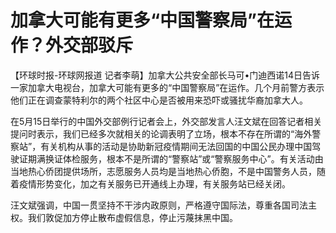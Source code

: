 # 加拿大可能有更多“中国警察局”在运作？外交部驳斥

【环球时报-环球网报道
记者李萌】加拿大公共安全部长马可•门迪西诺14日告诉一家加拿大电视台，加拿大可能有更多的“中国警察局”在运作。几个月前警方表示他们正在调查蒙特利尔的两个社区中心是否被用来恐吓或骚扰华裔加拿大人。

在5月15日举行的中国外交部例行记者会上，外交部发言人汪文斌在回答记者相关提问时表示，我们已经多次就相关的论调表明了立场，根本不存在所谓的“海外警察站”，有关机构从事的活动是协助新冠疫情期间无法回国的中国公民办理中国驾驶证期满换证体检服务，根本不是所谓的“警察站”或“警察服务中心”。有关活动由当地热心侨团提供场所，志愿服务人员均是当地热心侨胞，不是中国警务人员，随着疫情形势变化，加之有关服务已开通线上办理，有关服务站已经关闭。

汪文斌强调，中国一贯坚持不干涉内政原则，严格遵守国际法，尊重各国司法主权。我们敦促加方停止散布虚假信息，停止污蔑抹黑中国。

